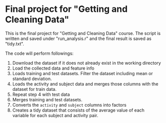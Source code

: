# Final project for "Getting and Cleaning Data"

This is the final project for "Getting and Cleaning Data" course.  The script is written and saved under "run_analysis.r" and the final result is saved as "tidy.txt".

The code will perform followings:

1. Download the dataset if it does not already exist in the working directory
2. Load the collected data and feature info
3. Loads training and test datasets.  Filter the dataset including mean or standard deviation.
4. Loads the activity and subject data and merges those columns with the dataset for train data.
5. Repeat step 4 with test data
5. Merges training and test datasets.
6. Converts the `activity` and `subject` columns into factors
7. Creates a tidy dataset that consists of the average value of each
   variable for each subject and activity pair.
